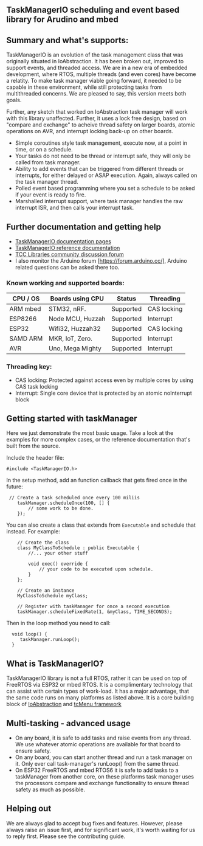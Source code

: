 ## TaskManagerIO scheduling and event based library for Arudino and mbed

## Summary and what's supports:

TaskManagerIO is an evolution of the task management class that was originally situated in IoAbstraction. It has been broken out, improved to support events, and threaded access. We are in a new era of embedded development, where RTOS, multiple threads (and even cores) have become a relatity. To make task manager viable going forward, it needed to be capable in these environment, while still protecting tasks from multithreaded concerns. We are pleased to say, this version meets both goals.

Further, any sketch that worked on IoAbstraction task manager will work with this library unaffected. Further, it uses a lock free design, based on "compare and exchange" to acheive thread safety on larger boards, atomic operations on AVR, and interrupt locking back-up on other boards.

* Simple coroutines style task management, execute now, at a point in time, or on a schedule.
* Your tasks do not need to be thread or interrupt safe, they will only be called from task manager.
* Ability to add events that can be triggered from different threads or interrupts, for either delayed or ASAP execution. Again, always called on the task manager thread.
* Polled event based programming where you set a schedule to be asked if your event is ready to fire.
* Marshalled interrupt support, where task manager handles the raw interrupt ISR, and then calls your interrupt task.

## Further documentation and getting help

* [TaskManagerIO documentation pages](https://www.thecoderscorner.com/products/arduino-libraries/taskmanager-io/)
* [TaskManagerIO reference documentation](https://www.thecoderscorner.com/ref-docs/taskmanagerio/html)
* [TCC Libraries community discussion forum](https://www.thecoderscorner.com/jforum/)
* I also monitor the Arduino forum [https://forum.arduino.cc/], Arduino related questions can be asked there too.

### Known working and supported boards:

| CPU / OS  | Boards using CPU  | Status    | Threading  |
| --------- | ----------------- | --------- | ---------- |
| ARM mbed  | STM32, nRF.       | Supported | CAS locking|
| ESP8266   | Node MCU, Huzzah  | Supported | Interrupt  |
| ESP32     | Wifi32, Huzzah32  | Supported | CAS locking|
| SAMD ARM  | MKR, IoT, Zero.   | Supported | Interrupt  |
| AVR       | Uno, Mega Mighty  | Supported | Interrupt  |

### Threading key:

* CAS locking: Protected against access even by multiple cores by using CAS task locking
* Interrupt: Single core device that is protected by an atomic noInterrupt block

## Getting started with taskManager

Here we just demonstrate the most basic usage. Take a look at the examples for more complex cases, or the reference documentation that's built from the source.

Include the header file:

```
#include <TaskManagerIO.h>
```

In the setup method, add an function callback that gets fired once in the future:

```
 // Create a task scheduled once every 100 miliis
	taskManager.scheduleOnce(100, [] {
		// some work to be done.
	});
```

You can also create a class that extends from `Executable` and schedule that instead. For example:

```
    // Create the class
    class MyClassToSchedule : public Executable {
        //... your other stuff

        void exec() override {
            // your code to be executed upon schedule.
        }
    };
    
    // Create an instance
    MyClassToSchedule myClass;
    
    // Register with taskManager for once a second execution
    taskManager.scheduleFixedRate(1, &myClass, TIME_SECONDS);
```

Then in the loop method you need to call: 

```
  void loop() {
  	 taskManager.runLoop();
  }
```

## What is TaskManagerIO?

TaskManagerIO library is not a full RTOS, rather it can be used on top of FreeRTOS via ESP32 or mbed RTOS. It is a complimentary technology that can assist with certain types of work-load. It has a major advantage, that the same code runs on many platforms as listed above. It is a core building block of [IoAbstraction](https://github.com/davetcc/IoAbstraction) and [tcMenu framework](https://github.com/davetcc/IoAbstraction)

## Multi-tasking - advanced usage

* On any board, it is safe to add tasks and raise events from any thread. We use whatever atomic operations are available for that board to ensure safety.
* On any board, you can start another thread and run a task manager on it. Only ever call task-manager's runLoop() from the same thread.
* On ESP32 FreeRTOS and mbed RTOS6 it is safe to add tasks to a taskManager from another core, on these platforms task manager uses the processors compare and exchange functionality to ensure thread safety as much as possible.

## Helping out

We are always glad to accept bug fixes and features. However, please always raise an issue first, and for significant work, it's worth waiting for us to reply first. Please see the contributing guide.
